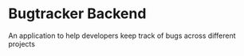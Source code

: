 # Bugtracker Backend

An application to help developers keep track of bugs across different projects
